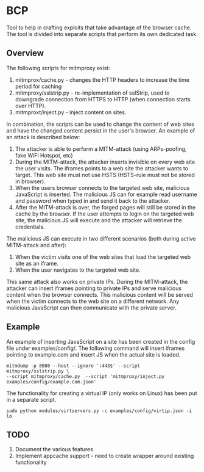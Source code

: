 # BCP

Tool to help in crafting exploits that take advantage of the browser cache. The
tool is divided into separate scripts that perform its own dedicated task.

## Overview
The following scripts for mitmproxy exist:

1. mitmprox/cache.py - changes the HTTP headers to increase the time period for
caching
2. mitmproxy/sslstrip.py - re-implementation of sslStrip, used to downgrade connection
from HTTPS to HTTP (when connection starts over HTTP).
3. mitmproxt/inject.py - inject content on sites.

In combination, the scripts can be used to change the content of web sites and
have the changed content persist in the user's browser. An example of an attack
is described below:
1. The attacker is able to perform a MITM-attack (using ARPs-poofing, fake WiFi
Hotspot, etc)
2. During the MITM-attack, the attacker inserts invisible <iframes> on every web
site the user visits. The iframes points to a web site the attacker wants to
target. This web site must not use HSTS (HSTS-rule must not be stored in
browser).
3. When the users browser connects to the targeted web site, malicious
JavaScript is inserted. The malicious JS can for example read username and
password when typed in and send it back to the attacker.
4. After the MITM-attack is over, the forged pages will still be stored in the
cache by the browser. If the user attempts to login on the targeted web site,
the malicious JS will execute and the attacker will retrieve the credentials.

The malicious JS can execute in two different scenarios (both during active
MITM-attack and after):
1. When the victim visits one of the web sites that load the targeted web site
as an iframe.
2. When the user navigates to the targeted web site.

This same attack also works on private IPs. During the MITM-attack, the attacker
can insert iframes pointing to private IPs and serve malicious content when the
browser connects. This malicious content will be served when the victim connects
to the web site on a different network. Any malicious JavaScript can then
communicate with the private server.

## Example

An example of inserting JavaScript on a site has been created in the config
file under examples/config/. The following command will insert iframes pointing
to example.com and insert JS when the actual site is loaded.

	mitmdump -p 8080 --host --ignore ':443$' --script mitmproxy/sslstrip.py \
	--script mitmproxy/cache.py  --script 'mitmproxy/inject.py examples/config/example.com.json'

The functionality for creating a virtual IP (only works on Linux) has been put
in a separate script.

	sudo python modules/virtservers.py -c examples/config/virtip.json -i lo

## TODO

1. Document the various features
2. Implement appcache support - need to create wrapper around existing functionality

